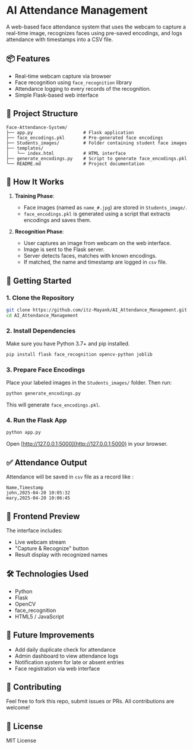 # AI Attendance Management

A web-based face attendance system that uses the webcam to capture a real-time image, recognizes faces using pre-saved encodings, and logs attendance with timestamps into a CSV file.

## 📦 Features

- Real-time webcam capture via browser
- Face recognition using `face_recognition` library
- Attendance logging to every records of the recognition.
- Simple Flask-based web interface

## 📁 Project Structure

```
Face-Attendance-System/
├── app.py                   # Flask application
├── face_encodings.pkl       # Pre-generated face encodings
├── Students_images/         # Folder containing student face images
├── templates/
│   └── index.html           # HTML interface
├── generate_encodings.py    # Script to generate face_encodings.pkl
└── README.md                # Project documentation
```

## 🧠 How It Works

1. **Training Phase**:
   - Face images (named as `name_#.jpg`) are stored in `Students_image/`.
   - `face_encodings.pkl` is generated using a script that extracts encodings and saves them.

2. **Recognition Phase**:
   - User captures an image from webcam on the web interface.
   - Image is sent to the Flask server.
   - Server detects faces, matches with known encodings.
   - If matched, the name and timestamp are logged in `csv` file.

## 🚀 Getting Started

### 1. Clone the Repository

```bash
git clone https://github.com/itz-Mayank/AI_Attendance_Management.git
cd AI_Attendance_Management
```

### 2. Install Dependencies

Make sure you have Python 3.7+ and pip installed.

```bash
pip install flask face_recognition opencv-python joblib
```

### 3. Prepare Face Encodings

Place your labeled images in the `Students_images/` folder. Then run:

```bash
python generate_encodings.py
```

This will generate `face_encodings.pkl`.

### 4. Run the Flask App

```bash
python app.py
```

Open [http://127.0.0.1:5000](http://127.0.0.1:5000) in your browser.

## ✅ Attendance Output

Attendance will be saved in `csv` file as a record like :

```
Name,Timestamp
john,2025-04-20 10:05:32
mary,2025-04-20 10:06:45
```

## 📸 Frontend Preview

The interface includes:

- Live webcam stream
- "Capture & Recognize" button
- Result display with recognized names

## 🛠 Technologies Used

- Python
- Flask
- OpenCV
- face_recognition
- HTML5 / JavaScript

## 🧩 Future Improvements

- Add daily duplicate check for attendance
- Admin dashboard to view attendance logs
- Notification system for late or absent entries
- Face registration via web interface

## 🤝 Contributing

Feel free to fork this repo, submit issues or PRs. All contributions are welcome!

## 📄 License

MIT License

